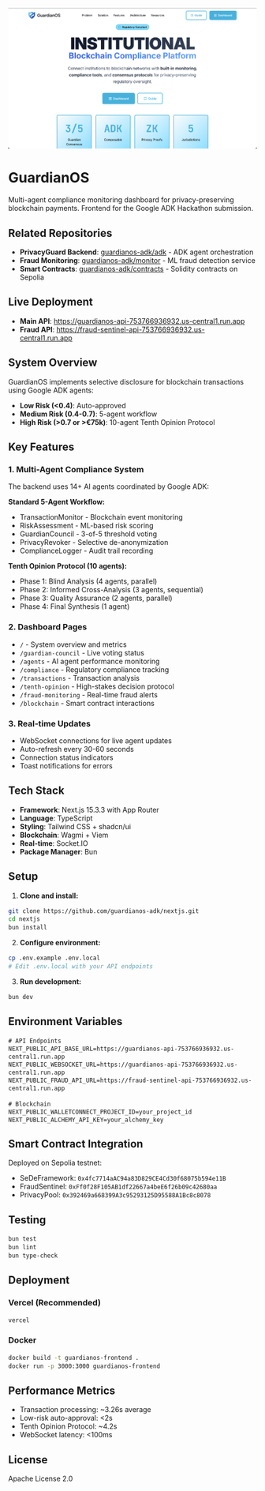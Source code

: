 ![GuardianOS](public/home.png)

# GuardianOS

Multi-agent compliance monitoring dashboard for privacy-preserving blockchain payments. Frontend for the Google ADK Hackathon submission.

## Related Repositories

- **PrivacyGuard Backend**: [guardianos-adk/adk](https://github.com/guardianos-adk/adk) - ADK agent orchestration
- **Fraud Monitoring**: [guardianos-adk/monitor](https://github.com/guardianos-adk/monitor) - ML fraud detection service
- **Smart Contracts**: [guardianos-adk/contracts](https://github.com/guardianos-adk/contracts) - Solidity contracts on Sepolia

## Live Deployment

- **Main API**: https://guardianos-api-753766936932.us-central1.run.app
- **Fraud API**: https://fraud-sentinel-api-753766936932.us-central1.run.app

## System Overview

GuardianOS implements selective disclosure for blockchain transactions using Google ADK agents:

- **Low Risk (<0.4)**: Auto-approved
- **Medium Risk (0.4-0.7)**: 5-agent workflow
- **High Risk (>0.7 or >€75k)**: 10-agent Tenth Opinion Protocol

## Key Features

### 1. Multi-Agent Compliance System

The backend uses 14+ AI agents coordinated by Google ADK:

**Standard 5-Agent Workflow:**
- TransactionMonitor - Blockchain event monitoring
- RiskAssessment - ML-based risk scoring  
- GuardianCouncil - 3-of-5 threshold voting
- PrivacyRevoker - Selective de-anonymization
- ComplianceLogger - Audit trail recording

**Tenth Opinion Protocol (10 agents):**
- Phase 1: Blind Analysis (4 agents, parallel)
- Phase 2: Informed Cross-Analysis (3 agents, sequential)
- Phase 3: Quality Assurance (2 agents, parallel)
- Phase 4: Final Synthesis (1 agent)

### 2. Dashboard Pages

- `/` - System overview and metrics
- `/guardian-council` - Live voting status
- `/agents` - AI agent performance monitoring
- `/compliance` - Regulatory compliance tracking
- `/transactions` - Transaction analysis
- `/tenth-opinion` - High-stakes decision protocol
- `/fraud-monitoring` - Real-time fraud alerts
- `/blockchain` - Smart contract interactions

### 3. Real-time Updates

- WebSocket connections for live agent updates
- Auto-refresh every 30-60 seconds
- Connection status indicators
- Toast notifications for errors

## Tech Stack

- **Framework**: Next.js 15.3.3 with App Router
- **Language**: TypeScript
- **Styling**: Tailwind CSS + shadcn/ui
- **Blockchain**: Wagmi + Viem
- **Real-time**: Socket.IO
- **Package Manager**: Bun

## Setup

1. **Clone and install:**
```bash
git clone https://github.com/guardianos-adk/nextjs.git
cd nextjs
bun install
```

2. **Configure environment:**
```bash
cp .env.example .env.local
# Edit .env.local with your API endpoints
```

3. **Run development:**
```bash
bun dev
```

## Environment Variables

```env
# API Endpoints
NEXT_PUBLIC_API_BASE_URL=https://guardianos-api-753766936932.us-central1.run.app
NEXT_PUBLIC_WEBSOCKET_URL=https://guardianos-api-753766936932.us-central1.run.app
NEXT_PUBLIC_FRAUD_API_URL=https://fraud-sentinel-api-753766936932.us-central1.run.app

# Blockchain
NEXT_PUBLIC_WALLETCONNECT_PROJECT_ID=your_project_id
NEXT_PUBLIC_ALCHEMY_API_KEY=your_alchemy_key
```

## Smart Contract Integration

Deployed on Sepolia testnet:
- SeDeFramework: `0x4fc7714aAC94a83D829CE4Cd30f68075b594e11B`
- FraudSentinel: `0xFf0f28F105AB1df22667a4beE6f26b09c42680aa`
- PrivacyPool: `0x392469a668399A3c95293125D95588A1Bc8c8078`

## Testing

```bash
bun test
bun lint
bun type-check
```

## Deployment

### Vercel (Recommended)
```bash
vercel
```

### Docker
```bash
docker build -t guardianos-frontend .
docker run -p 3000:3000 guardianos-frontend
```

## Performance Metrics

- Transaction processing: ~3.26s average
- Low-risk auto-approval: <2s
- Tenth Opinion Protocol: ~4.2s
- WebSocket latency: <100ms

## License

Apache License 2.0